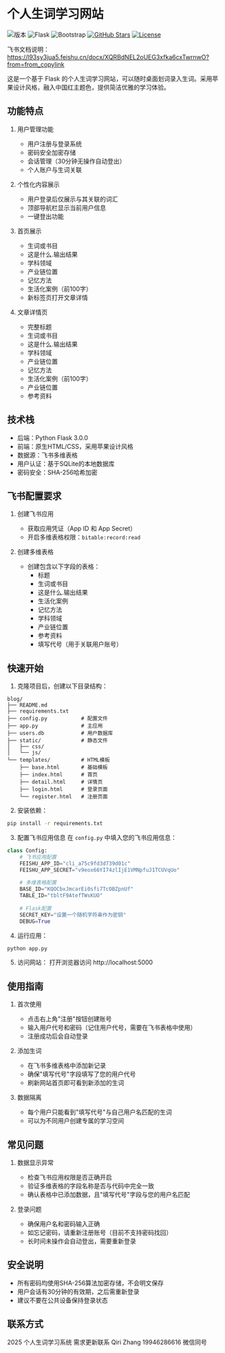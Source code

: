 # 个人生词学习网站
![版本](https://img.shields.io/badge/版本-1.0.0-orange)
![Flask](https://img.shields.io/badge/Flask-2.0.1-blue)
![Bootstrap](https://img.shields.io/badge/Bootstrap-5.0-purple)
[![GitHub Stars](https://img.shields.io/github/stars/QiriZ/Vocabulary-app?style=social)](https://github.com/QiriZ/Vocabulary-app)
[![License](https://img.shields.io/badge/License-MIT-blue.svg)](https://opensource.org/licenses/MIT)


飞书文档说明：https://l93sy3jua5.feishu.cn/docx/XQRBdNEL2oUEG3xfka6cxTwrnwO?from=from_copylink

这是一个基于 Flask 的个人生词学习网站，可以随时桌面划词录入生词。采用苹果设计风格，融入中国红主题色，提供简洁优雅的学习体验。

## 功能特点

1. 用户管理功能
   - 用户注册与登录系统
   - 密码安全加密存储
   - 会话管理（30分钟无操作自动登出）
   - 个人账户与生词关联

2. 个性化内容展示
   - 用户登录后仅展示与其关联的词汇
   - 顶部导航栏显示当前用户信息
   - 一键登出功能

3. 首页展示
   - 生词或书目
   - 这是什么.输出结果
   - 学科领域
   - 产业链位置
   - 记忆方法
   - 生活化案例（前100字）
   - 新标签页打开文章详情

4. 文章详情页
   - 完整标题
   - 生词或书目
   - 这是什么.输出结果
   - 学科领域
   - 产业链位置
   - 记忆方法
   - 生活化案例（前100字）
   - 产业链位置
   - 参考资料

## 技术栈

- 后端：Python Flask 3.0.0
- 前端：原生HTML/CSS，采用苹果设计风格
- 数据源：飞书多维表格
- 用户认证：基于SQLite的本地数据库
- 密码安全：SHA-256哈希加密

## 飞书配置要求

1. 创建飞书应用
   - 获取应用凭证（App ID 和 App Secret）
   - 开启多维表格权限：`bitable:record:read`

2. 创建多维表格
   - 创建包含以下字段的表格：
     * 标题
     * 生词或书目
     * 这是什么.输出结果
     * 生活化案例
     * 记忆方法
     * 学科领域
     * 产业链位置
     * 参考资料
     * 填写代号（用于关联用户账号）

## 快速开始

1. 克隆项目后，创建以下目录结构：
```
blog/
├── README.md
├── requirements.txt
├── config.py           # 配置文件
├── app.py              # 主应用
├── users.db            # 用户数据库
├── static/             # 静态文件
│   ├── css/
│   └── js/
└── templates/          # HTML模板
    ├── base.html       # 基础模板
    ├── index.html      # 首页
    ├── detail.html     # 详情页
    ├── login.html      # 登录页面
    └── register.html   # 注册页面
```

2. 安装依赖：
```bash
pip install -r requirements.txt
```

3. 配置飞书应用信息
在 `config.py` 中填入您的飞书应用信息：
```python
class Config:
    # 飞书应用配置
    FEISHU_APP_ID="cli_a75c9fd3d739d01c"
    FEISHU_APP_SECRET="v9eox66YI74zlIjE1VMNpfuJ1TCUVqUo"
    
    # 多维表格配置
    BASE_ID="KQOCbxJmcarEi0sfi7TcOBZpnUf"
    TABLE_ID="tbltF9AtefTWsKUO"
    
    # Flask配置
    SECRET_KEY="设置一个随机字符串作为密钥"
    DEBUG=True
```

4. 运行应用：
```bash
python app.py
```

5. 访问网站：
打开浏览器访问 http://localhost:5000

## 使用指南

1. 首次使用
   - 点击右上角"注册"按钮创建账号
   - 输入用户代号和密码（记住用户代号，需要在飞书表格中使用）
   - 注册成功后会自动登录

2. 添加生词
   - 在飞书多维表格中添加新记录
   - 确保"填写代号"字段填写了您的用户代号
   - 刷新网站首页即可看到新添加的生词

3. 数据隔离
   - 每个用户只能看到"填写代号"与自己用户名匹配的生词
   - 可以为不同用户创建专属的学习空间

## 常见问题

1. 数据显示异常
   - 检查飞书应用权限是否正确开启
   - 验证多维表格的字段名称是否与代码中完全一致
   - 确认表格中已添加数据，且"填写代号"字段与您的用户名匹配

2. 登录问题
   - 确保用户名和密码输入正确
   - 如忘记密码，请重新注册账号（目前不支持密码找回）
   - 长时间未操作会自动登出，需要重新登录

## 安全说明

- 所有密码均使用SHA-256算法加密存储，不会明文保存
- 用户会话有30分钟的有效期，之后需重新登录
- 建议不要在公共设备保持登录状态

## 联系方式

 2025 个人生词学习系统 需求更新联系 Qiri Zhang 19946286616 微信同号
